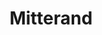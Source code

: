 ---
slug: mitterand
title: Mitterand
media: Collage
size: 7" × 10.5"
images:
  - src: collage-mitterand
    width: 600
    height: 902
---